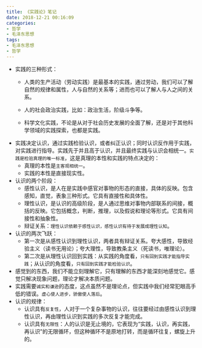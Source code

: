 ```yaml
---
title: 《实践论》笔记
date: 2018-12-21 00:16:09
categories: 
- 哲学
- 毛泽东思想
tags:
- 毛泽东思想
- 哲学
---
```




- 实践的三种形式：
    - 人类的生产活动（劳动实践）是最基本的实践，通过劳动，我们可以了解自然的规律和属性，人与自然的关系等；进而也可以了解人与人之间的关系。
    
    - 人的社会政治实践，比如：政治生活，阶级斗争等。
    
    - 科学文化实践，不论是从对于社会历史发展的全面了解，还是对于其他科学领域的实践探索，也都是实践。
    

<!-- more -->

- 实践决定认识，通过实践检验认识，或者纠正认识；同时认识反作用于实践，对实践进行指导。实践先于并且高于认识，并且最终实践与认识会相统一。`实践是检验真理的唯一标准`，这是真理的本性和实践的特点决定的：
    - 真理的本性是`主客观相统一`。
    - 实践的本性是直接现实性。
- 认识的两个阶段：
    - 感性认识，是人在是实践中感官对事物的形态的直接，具体的反映。包含感知，直觉，表象三种形式。它具有直接性和具体性。
    - 理性认识，是认识的高级阶段，是人通过思维对事物内部联系的间接，概括的反映。它包括概念，判断，推理，以及假说和理论等形式。它具有间接性和抽象性。
    - 辩证关系：`理性认识依赖于感性认识，感性认识有待于发展成理性认知`。
- 认识的两次飞跃：
    - 第一次是从感性认识到理性认识，两者具有辩证关系。夸大感性，导致经验主义（读书无用论）；夸大理性，导致教条主义（死读书，唯理论）。
    - 第二次是从理性认识回到实践：从实践的角度看，`只有回到实践才能指导实践`；从认识的角度看，`只有回到实践才能检验认识`。
- 感觉到的东西，我们不能立刻理解它，只有理解的东西才能深刻地感觉它。感觉只解决现象问题，理论才解决本质问题。
- 实践需要`诚实和谦逊`的态度，这点虽然不是理论点，但实践中我们经常犯眼高手低的错误。`虚心使人进步，骄傲使人落后`。
- 认识的规律：
    - 认识具有`反复性`，人对于一个复杂事物的认识，往往要经过由感性认识到理性认识，再由理性认识到实践的多次反复才能完成。
    - 认识具有`无限性`：人的认识是无止境的，它表现为“实践，认识，再实践，再认识”的无限循环，但这种循环不是原地打转，而是循环往复，螺旋上升的。